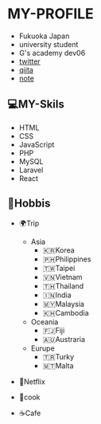 # MY-PROFILE
+ Fukuoka Japan
+ university student
+ G's academy dev06
+ [twitter](https://twitter.com/Gyo_chan_chan)
+ [qiita](https://qiita.com/Gyo_chan_chan)
+ [note](https://note.com/gyo_chan)
  
## 💻MY-Skils
+ HTML
+ CSS
+ JavaScript
+ PHP
+ MySQL
+ Laravel
+ React

## 💓Hobbis
+ 🌍Trip 
  + Asia
      + 🇰🇷Korea
      + 🇵🇭Philippines
      + 🇹🇼Taipei
      + 🇻🇳Vietnam
      + 🇹🇭Thailand
      + 🇮🇳India
      + 🇲🇾Malaysia
    + 🇰🇭Cambodia 
  + Oceania
    + 🇫🇯Fiji
    + 🇦🇺Austraria
  + Eurupe
    + 🇹🇷Turky
    + 🇲🇹Malta
 
 + 👀Netflix
 + 🍳cook
 + ☕️Cafe
